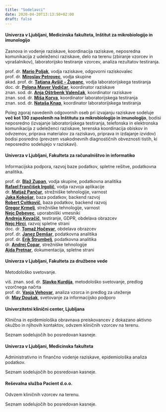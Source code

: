```yaml
---
title: "Sodelavci"
date: 2020-04-20T13:13:50+02:00
draft: false
---
```


#### Univerza v Ljubljani, Medicinska fakulteta, Inštitut za mikrobiologijo in imunologijo
Zasnova in vodenje raziskave, koordinacija raziskave, neposredna komunikacija z udeleženci raziskave, delo na terenu (zbiranje vzorcev in vprašalnikov), laboratorijsko testiranje vzorcev, analiza rezultatov testiranja.

prof. dr. [**Mario Poljak**](http://www.imi.si/pedagoska-dejavnost/sodelavci/mario-poljak), vodja raziskave, odgovorni raziskovalec\
prof. dr. [**Miroslav Petrovec**](http://www.imi.si/pedagoska-dejavnost/sodelavci/miroslav-petrovec), vodja skupine\
akad. prof. dr. [**Tatjana Avšič - Županc**](http://www.imi.si/pedagoska-dejavnost/sodelavci/tatjana-avsic-zupanc), vodja laboratorijskega testiranja\
doc. dr. [**Polona Maver Vodičar**](http://www.imi.si/o-institutu/vsi-sodelavci/asist.-dr.-polona-maver-vodicar-dr.-med/), koordinator raziskave\
znan. sod. dr. [**Anja Oštrbenk Valenčak**](http://www.imi.si/o-institutu/vsi-sodelavci/anja-ostrbenk-univ.-dipl.-mikr), koordinator raziskave\
znan. sod. dr. [**Miša Korva**](http://www.imi.si/o-institutu/vsi-sodelavci/misa-korva), koordinator laboratorijskega testiranja\
znan. sod. dr. [**Nataša Knap**](http://www.imi.si/o-institutu/vsi-sodelavci/asist.-razisk.-dr.-natasa-knap-gasper-univ.-dipl.-mikr), koordinator laboratorijskega testiranja

Poleg zgoraj navedenih odgovornih oseb pri izvajanju raziskave sodeluje **več kot 130 zaposlenih na Inštitutu za mikrobiologijo in imunologijo**, bodisi neposredno (izvajanje laboratorijskega testiranja, telefonska in elektronska komunikacija z udeleženci raziskave, terenska koordinacija obiskov in odvzemov, priprava materialov za raziskavo, priprava in izdajanje izvidov) bodisi posredno (prevzem vsakodnevnih diagnostičnih obveznosti tistih, ki neposredno sodelujejo v raziskavi).

#### Univerza v Ljubljani, Fakulteta za računalništvo in informatiko
Informacijska podpora, razvoj baze podatkov, spletne rešitve, podatkovna analitika.

prof. dr. [**Blaž Zupan**](https://www.fri.uni-lj.si/sl/o-fakulteti/osebje/blaz-zupan), vodja skupine, podatkovna analitika\
[**Rafael Frančišek Irgolič**](https://www.linkedin.com/in/irgolic/), vodja razvoja aplikacije\
dr. [**Matjaž Pančur**](https://www.fri.uni-lj.si/sl/o-fakulteti/osebje/matjaz-pancur), strežniške tehnologije, varnost\
[**Jaka Kokošar**](https://www.linkedin.com/in/jakakokosar/), baza podatkov, backend razvoj\
[**Robert Cvitkovič**](https://www.linkedin.com/in/robert-cvitkovic/), baza podatkov, backend razvoj\
[**Gregor Krmelj**](https://www.linkedin.com/in/gregor-krmelj/), strežniške tehnologije, varnost\
[**Nejc Debevec**](https://www.linkedin.com/in/nejc-debevec-8b50391a8/), uporabniški vmesniki\
[**Andreja Kovačič**](https://www.linkedin.com/in/andrejakovacic/), testiranje, GDPR, obdelava obrazcev\
[**Nejc Hirci**](https://github.com/NejcHirci), razvoj spletne strani\
doc. dr. [**Tomaž Hočevar**](https://www.fri.uni-lj.si/sl/o-fakulteti/osebje/tomaz-hocevar), obdelava obrazcev\
prof. dr. [**Janez Demšar**](https://www.fri.uni-lj.si/sl/o-fakulteti/osebje/janez-demsar), podatkovna analitika\
prof. dr. [**Erik Štrumbelj**](https://www.fri.uni-lj.si/sl/o-fakulteti/osebje/erik-strumbelj), podatkovna analitika\
dr. [**Andrej Čopar**](https://www.fri.uni-lj.si/sl/o-fakulteti/osebje/andrej-copar), strežniške tehnologije\
[**Ajda Pretnar**](https://www.fri.uni-lj.si/sl/o-fakulteti/osebje/ajda-pretnar), dokumentacija, spletne strani

#### Univerza v Ljubljani, Fakulteta za družbene vede
Metodološko svetovanje.

viš. znan. sod. dr. [**Slavko Kurdija**](https://www.fdv.uni-lj.si/obvestila-in-informacije/imenik-sodelavcev/raziskovalci/kartica/slavko-kurdija/), metodološko svetovanje, predlog vzorčnega načrta\
prof. dr. [**Vasja Vehovar**](https://www.fdv.uni-lj.si/obvestila-in-informacije/imenik-sodelavcev/pedagogi/kartica/vasja-vehovar/), analiza vzorca in predlog za uteženje\
dr. [**May Doušak**](https://www.fdv.uni-lj.si/obvestila-in-informacije/imenik-sodelavcev/raziskovalci/kartica/may-dousak/), svetovanje za informacijsko podporo

#### Univerzitetni klinični center, Ljubljana
Klinična in epidemiološka obravnava preiskovancev z dokazano aktivno okužbo in njihovih kontaktov, odvzem kliničnih vzorcev na terenu.

Seznam sodelujočih bo posredovan kasneje.

#### Univerza v Ljubljani, Medicinska fakulteta
Administrativno in finančno vodenje raziskave, epidemiološka analiza podatkov.

Seznam sodelujočih bo posredovan kasneje.

#### Reševalna služba Pacient d.o.o.
Odvzem kliničnih vzorcev na terenu.

Seznam sodelujočih bo posredovan kasneje.
